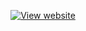 
<p align="center" >
    <a href="https://simone-lungarella.github.io/"><img src="https://user-images.githubusercontent.com/39314951/165310379-6c7181a1-1b47-45cf-88dc-173352ac4014.png" alt="View website" ></a>
</p>
